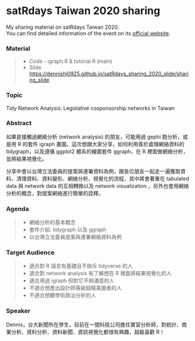 # satRdays Taiwan 2020 sharing

My sharing material on satRdays Taiwan 2020.   
You can find detailed information of the event on its [official website](https://taiwan2020.satrdays.org/).

### Material
> * Code - igraph.R & tutorial.R (main)
> * Slide https://dennishi0925.github.io/satRdays_sharing_2020_slide/sharing_slide

### Topic
Tidy Network Analysis: Legislative cosponsorship networks in Taiwan 

### Abstract
如果是接觸過網絡分析 (network analysis) 的朋友，可能用過 gephi 跑分析，或是用 R 的套件 igraph 畫圖。這次想跟大家分享，如何利用善於處理網絡資料的 tidygraph，以及遵循 ggplot2 體系的繪圖套件 ggraph，在 R 裡面做網絡分析，並將結果視覺化。   

分享中會以台灣立法委員的提案與連署資料為例，跟各位朋友一起走一遍獲取資料、清理資料、資料變形、網絡分析、視覺化的流程，其中將會著重在 tabulated data 與 network data 的互相轉換以及 network visualization ，另外也會用網絡分析的概念，對提案網絡進行簡單的詮釋。

### Agenda
> * 網絡分析的基本概念
> * 套件介紹: tidygraph 以及 ggraph
> * 以台灣立法委員提案與連署網絡資料為例

### Target Audience
> * 適合對 R 語言有基礎且不排斥 tidyverse 的人
> * 適合對 network analysis 有了解想在 R 裡面將結果視覺化的人
> * 適合用過 igraph 但對它不夠滿意的人
> * 不適合想產出設計師等級超精美圖表的人
> * 不適合想聽學術政治分析的人

### Speaker
Dennis，台大新聞所在學生，目前在一間科技公司擔任實習分析師，對統計、商業分析、資料分析、資料新聞、資訊視覺化都很有興趣，超級喜歡 R！


